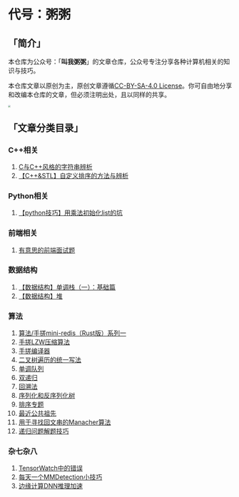 # 代号：粥粥

## 「简介」

本仓库为公众号：「**叫我粥粥**」的文章仓库，公众号专注分享各种计算机相关的知识与技巧。

本仓库文章以原创为主，原创文章遵循[CC-BY-SA-4.0 License](https://github.com/Mrliduanyang/zhouzhou/blob/main/LICENSE)。你可自由地分享和改编本仓库的文章，但必须注明出处，且以同样的共享。

<img src="https://gitee.com/molinchn/BlogImage/raw/master/img/gongzhonghaoerweima.png" style="zoom: 33%;" />

## 「文章分类目录」

### C++相关

1. [C与C++风格的字符串辨析](https://github.com/Mrliduanyang/zhouzhou/blob/main/C%2B%2B/C与C%2B%2B风格的字符串辨析.md)
2. [【C++&STL】自定义排序的方法与辨析](https://github.com/Mrliduanyang/zhouzhou/blob/main/C%2B%2B/[C%2B%2B%26STL]自定义排序的方法与辨析.md)

### Python相关

1. [【python技巧】用乘法初始化list的坑](https://github.com/Mrliduanyang/zhouzhou/blob/main/Python/用乘法初始化list的坑.md)

### 前端相关

1. [有意思的前端面试题](https://github.com/Mrliduanyang/zhouzhou/blob/main/前端/有意思的前端面试题.md)

### 数据结构

1. [【数据结构】单调栈（一）：基础篇](https://github.com/Mrliduanyang/zhouzhou/blob/main/数据结构/[数据结构]单调栈（一）：基础篇.md)
2. [【数据结构】堆](https://github.com/Mrliduanyang/zhouzhou/blob/main/数据结构/[数据结构]堆.md)

### 算法

1. [算法/手搓mini-redis（Rust版）系列一](https://github.com/Mrliduanyang/zhouzhou/blob/main/算法/算法/手搓mini-redis（Rust版）系列一.md)
2. [手搓LZW压缩算法](https://github.com/Mrliduanyang/zhouzhou/blob/main/算法/手搓LZW压缩算法.md)
3. [手搓编译器](https://github.com/Mrliduanyang/zhouzhou/blob/main/算法/手搓编译器.md)
4. [二叉树遍历的统一写法](https://github.com/Mrliduanyang/zhouzhou/blob/main/算法/二叉树遍历的统一写法.md)
5. [单调队列](https://github.com/Mrliduanyang/zhouzhou/blob/main/算法/单调队列.md)
6. [双递归](https://github.com/Mrliduanyang/zhouzhou/blob/main/算法/双递归.md)
7. [回溯法](https://github.com/Mrliduanyang/zhouzhou/blob/main/算法/回溯法.md)
8. [序列化和反序列化树](https://github.com/Mrliduanyang/zhouzhou/blob/main/算法/序列化和反序列化树.md)
9. [排序专题](https://github.com/Mrliduanyang/zhouzhou/blob/main/算法/排序专题.md)
10. [最近公共祖先](https://github.com/Mrliduanyang/zhouzhou/blob/main/算法/最近公共祖先.md)
11. [用于寻找回文串的Manacher算法](https://github.com/Mrliduanyang/zhouzhou/blob/main/算法/用于寻找回文串的Manacher算法.md)
12. [递归问题解题技巧](https://github.com/Mrliduanyang/zhouzhou/blob/main/算法/递归写法.md)

### 杂七杂八

1. [TensorWatch中的错误](https://github.com/Mrliduanyang/zhouzhou/blob/main/杂七杂八/TensorWatch中的错误.md)
2. [每天一个MMDetection小技巧](https://github.com/Mrliduanyang/zhouzhou/blob/main/杂七杂八/每天一个MMDetection小技巧.md)
3. [边缘计算DNN推理加速](https://github.com/Mrliduanyang/zhouzhou/blob/main/杂七杂八/边缘计算DNN推理加速.md)

